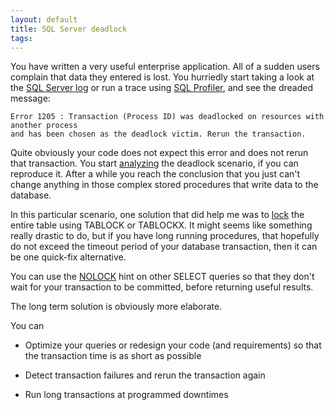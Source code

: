 ```yaml
---
layout: default
title: SQL Server deadlock
tags:
---
```


You have written a very useful enterprise application. All of a sudden users complain that data they entered is lost. You hurriedly start taking a look at the [SQL Server log](http://msdn.microsoft.com/en-us/library/ms187885.aspx) or run a trace using [SQL Profiler](http://msdn.microsoft.com/en-us/library/ms181091.aspx), and see the dreaded message:

```text
Error 1205 : Transaction (Process ID) was deadlocked on resources with another process 
and has been chosen as the deadlock victim. Rerun the transaction.
```

Quite obviously your code does not expect this error and does not rerun that transaction. You start [analyzing](http://msdn.microsoft.com/en-us/library/ms188246.aspx) the deadlock scenario, if you can reproduce it. After a while you reach the conclusion that you just can't change anything in those complex stored procedures that write data to the database.

In this particular scenario, one solution that did help me was to [lock](http://technet.microsoft.com/en-us/library/ms187373.aspx) the entire table using TABLOCK or TABLOCKX. It might seems like something really drastic to do, but if you have long running procedures, that hopefully do not exceed the timeout period of your database transaction, then it can be one quick-fix alternative.

You can use the [NOLOCK](http://www.codinghorror.com/blog/2008/08/deadlocked.html) hint on other SELECT queries so that they don't wait for your transaction to be committed, before returning useful results.

The long term solution is obviously more elaborate.

You can

* Optimize your queries or redesign your code (and requirements) so that the transaction time is as short as possible

* Detect transaction failures and rerun the transaction again

* Run long transactions at programmed downtimes
